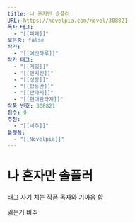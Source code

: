 ```yaml
---
title: 나 혼자만 솔플러
URL: https://novelpia.com/novel/308821
독자 태그:
  - "[[피폐]]"
보는중: false
작가:
  - "[[예신하루]]"
작가 태그:
  - "[[게임]]"
  - "[[먼치킨]]"
  - "[[성장]]"
  - "[[탑등반]]"
  - "[[판타지]]"
  - "[[현대판타지]]"
작품 번호: 308821
점수: 0
추천:
  - "[[비추]]"
플랫폼:
  - "[[Novelpia]]"
---
```


# 나 혼자만 솔플러

태그 사기 치는 작품
독자와 기싸움 함

읽는거 비추
